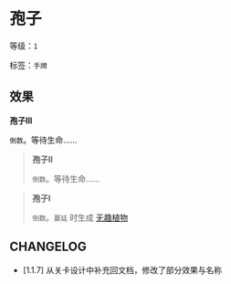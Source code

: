 # 孢子

等级：`1`

标签：`手牌`

## 效果

**孢子III**

`倒数`。等待生命……

> **孢子II**
>
> `倒数`。等待生命……

> **孢子I**
>
> `倒数`。`蔓延` 时生成 [无趣植物](无趣植物.md)

## CHANGELOG

- [1.1.7] 从关卡设计中补充回文档，修改了部分效果与名称
